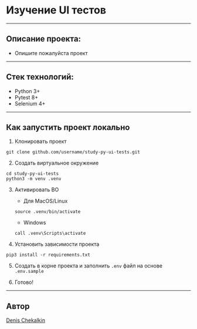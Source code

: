 # Изучение UI тестов

---

## Описание проекта:

- Опишите пожалуйста проект

---

## Стек технологий:

- Python 3+
- Pytest 8+
- Selenium 4+

---

## Как запустить проект локально

1. Клонировать проект

```
git clone github.com/username/study-py-ui-tests.git
```

2. Создать виртуальное окружение

```
cd study-py-ui-tests
python3 -m venv .venv
```

3. Активировать ВО

    - Для MacOS/Linux
    ```
    source .venv/bin/activate
    ```
    - Windows
   ```
   call .venv\Scripts\activate
   ```

4. Установить зависимости проекта

```
pip3 install -r requirements.txt
```

5. Создать в корне проекта и заполнить `.env` файл на основе `.env.sample`

6. Готово!

---

## Автор

[Denis Chekalkin](https://t.me/DenisChekalkin)
